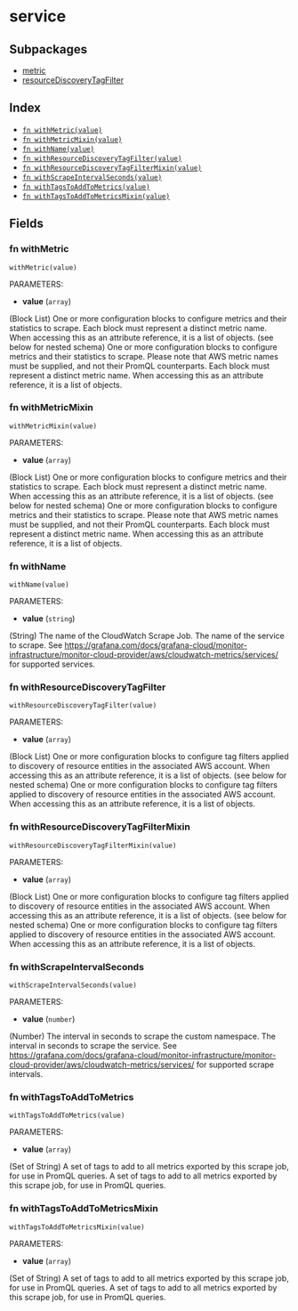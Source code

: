 # service



## Subpackages

* [metric](metric.md)
* [resourceDiscoveryTagFilter](resourceDiscoveryTagFilter.md)

## Index

* [`fn withMetric(value)`](#fn-withmetric)
* [`fn withMetricMixin(value)`](#fn-withmetricmixin)
* [`fn withName(value)`](#fn-withname)
* [`fn withResourceDiscoveryTagFilter(value)`](#fn-withresourcediscoverytagfilter)
* [`fn withResourceDiscoveryTagFilterMixin(value)`](#fn-withresourcediscoverytagfiltermixin)
* [`fn withScrapeIntervalSeconds(value)`](#fn-withscrapeintervalseconds)
* [`fn withTagsToAddToMetrics(value)`](#fn-withtagstoaddtometrics)
* [`fn withTagsToAddToMetricsMixin(value)`](#fn-withtagstoaddtometricsmixin)

## Fields

### fn withMetric

```jsonnet
withMetric(value)
```

PARAMETERS:

* **value** (`array`)

(Block List) One or more configuration blocks to configure metrics and their statistics to scrape. Each block must represent a distinct metric name. When accessing this as an attribute reference, it is a list of objects. (see below for nested schema)
One or more configuration blocks to configure metrics and their statistics to scrape. Please note that AWS metric names must be supplied, and not their PromQL counterparts. Each block must represent a distinct metric name. When accessing this as an attribute reference, it is a list of objects.
### fn withMetricMixin

```jsonnet
withMetricMixin(value)
```

PARAMETERS:

* **value** (`array`)

(Block List) One or more configuration blocks to configure metrics and their statistics to scrape. Each block must represent a distinct metric name. When accessing this as an attribute reference, it is a list of objects. (see below for nested schema)
One or more configuration blocks to configure metrics and their statistics to scrape. Please note that AWS metric names must be supplied, and not their PromQL counterparts. Each block must represent a distinct metric name. When accessing this as an attribute reference, it is a list of objects.
### fn withName

```jsonnet
withName(value)
```

PARAMETERS:

* **value** (`string`)

(String) The name of the CloudWatch Scrape Job.
The name of the service to scrape. See https://grafana.com/docs/grafana-cloud/monitor-infrastructure/monitor-cloud-provider/aws/cloudwatch-metrics/services/ for supported services.
### fn withResourceDiscoveryTagFilter

```jsonnet
withResourceDiscoveryTagFilter(value)
```

PARAMETERS:

* **value** (`array`)

(Block List) One or more configuration blocks to configure tag filters applied to discovery of resource entities in the associated AWS account. When accessing this as an attribute reference, it is a list of objects. (see below for nested schema)
One or more configuration blocks to configure tag filters applied to discovery of resource entities in the associated AWS account. When accessing this as an attribute reference, it is a list of objects.
### fn withResourceDiscoveryTagFilterMixin

```jsonnet
withResourceDiscoveryTagFilterMixin(value)
```

PARAMETERS:

* **value** (`array`)

(Block List) One or more configuration blocks to configure tag filters applied to discovery of resource entities in the associated AWS account. When accessing this as an attribute reference, it is a list of objects. (see below for nested schema)
One or more configuration blocks to configure tag filters applied to discovery of resource entities in the associated AWS account. When accessing this as an attribute reference, it is a list of objects.
### fn withScrapeIntervalSeconds

```jsonnet
withScrapeIntervalSeconds(value)
```

PARAMETERS:

* **value** (`number`)

(Number) The interval in seconds to scrape the custom namespace.
The interval in seconds to scrape the service. See https://grafana.com/docs/grafana-cloud/monitor-infrastructure/monitor-cloud-provider/aws/cloudwatch-metrics/services/ for supported scrape intervals.
### fn withTagsToAddToMetrics

```jsonnet
withTagsToAddToMetrics(value)
```

PARAMETERS:

* **value** (`array`)

(Set of String) A set of tags to add to all metrics exported by this scrape job, for use in PromQL queries.
A set of tags to add to all metrics exported by this scrape job, for use in PromQL queries.
### fn withTagsToAddToMetricsMixin

```jsonnet
withTagsToAddToMetricsMixin(value)
```

PARAMETERS:

* **value** (`array`)

(Set of String) A set of tags to add to all metrics exported by this scrape job, for use in PromQL queries.
A set of tags to add to all metrics exported by this scrape job, for use in PromQL queries.